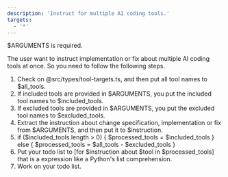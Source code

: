 ```yaml
---
description: 'Instruct for multiple AI coding tools.'
targets:
  - '*'
---
```


$ARGUMENTS is required.

The user want to instruct implementation or fix about multiple AI coding tools at once. So you need to follow the following steps.

1. Check on @src/types/tool-targets.ts, and then put all tool names to $all_tools.
2. If included tools are provided in $ARGUMENTS, you put the included tool names to $included_tools.
3. If excluded tools are provided in $ARGUMENTS, you put the excluded tool names to $excluded_tools.
4. Extract the instruction about change specification, implementation or fix from $ARGUMENTS, and then put it to $instruction.
4. if ($included_tools.length > 0) { $processed_tools = $included_tools } else { $processed_tools = $all_tools - $excluded_tools }
5. Put your todo list to [for $instruction about $tool in $processed_tools] that is a expression like a Python's list comprehension.
6. Work on your todo list.
